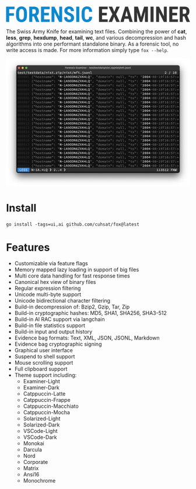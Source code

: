 ![](assets/logo.png "Forensic Examiner")

The Swiss Army Knife for examining text files. Combining the power of **cat**, **less**, **grep**, **hexdump**, **head**, **tail**, **wc**, and various decompression and hash algorithms into one performant standalone binary. As a forensic tool, no write access is made. For more information simply type `fox --help`.

![](assets/demo.png "Demo")

# Install

```console
go install -tags=ui,ai github.com/cuhsat/fox@latest
```

# Features
* Customizable via feature flags
* Memory mapped lazy loading in support of big files
* Multi core data handling for fast response times
* Canonical hex view of binary files
* Regular expression filtering
* Unicode multi-byte support
* Unicode bidirectional character filtering
* Build-in decompression of: Bzip2, Gzip, Tar, Zip
* Build-in cryptographic hashes: MD5, SHA1, SHA256, SHA3-512
* Build-in AI RAC support via langchain
* Build-in file statistics support
* Build-in input and output history
* Evidence bag formats: Text, XML, JSON, JSONL, Markdown
* Evidence bag cryptographic signing
* Graphical user interface
* Suspend to shell support
* Mouse scrolling support
* Full clipboard support
* Theme support including:
  *  Examiner-Light
  *  Examiner-Dark
  *  Catppuccin-Latte
  *  Catppuccin-Frappe
  *  Catppuccin-Macchiato
  *  Catppuccin-Mocha
  *  Solarized-Light
  *  Solarized-Dark
  *  VSCode-Light
  *  VSCode-Dark
  *  Monokai
  *  Darcula
  *  Nord
  *  Corporate
  *  Matrix
  *  Ansi16
  *  Monochrome
